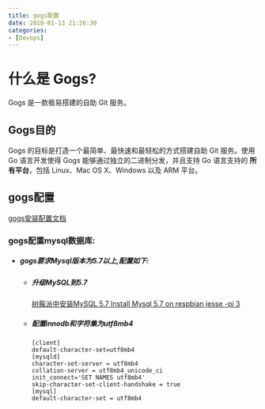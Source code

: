 ```yaml
---
title: gogs配置
date: 2018-01-13 21:26:30
categories: 
- [Devops]
---
```


# 什么是 Gogs?

Gogs 是一款极易搭建的自助 Git 服务。

## Gogs目的

Gogs 的目标是打造一个最简单、最快速和最轻松的方式搭建自助 Git 服务。使用 Go 语言开发使得 Gogs 能够通过独立的二进制分发，并且支持 Go 语言支持的 **所有平台**，包括 Linux、Mac OS X、Windows 以及 ARM 平台。


## gogs配置
[gogs安装配置文档](https://gogs.io/docs/installation "gogs安装配置文档")


### gogs配置mysql数据库:

- ##### gogs要求Mysql版本为5.7以上,配置如下:

    - ##### 升级MySQL到5.7

        [树莓派中安装MySQL 5.7 ](http://einverne.github.io/post/2017/07/respberry-pi-install-mysql-5-7.html "树莓派中安装MySQL 5.7 ")
        [Install Mysql 5.7 on respbian jesse -pi 3](https://www.raspberrypi.org/forums/viewtopic.php?t=162960 "Install Mysql 5.7 on respbian jesse -pi 3")

    - ##### 配置innodb和字符集为utf8mb4

        ```mysql
        [client]
        default-character-set=utf8mb4
        [mysqld]
        character-set-server = utf8mb4
        collation-server = utf8mb4_unicode_ci
        init_connect='SET NAMES utf8mb4'
        skip-character-set-client-handshake = true
        [mysql]
        default-character-set = utf8mb4

        ```

